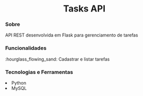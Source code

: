 <h1 align="center">Tasks API</h1>

<h3>Sobre</h3>
<p>API REST desenvolvida em Flask para gerenciamento de tarefas</p>

<h3>Funcionalidades</h3>
<p>:hourglass_flowing_sand: Cadastrar e listar tarefas</p>

<h3>Tecnologias e Ferramentas</h3>
<li>Python</li>
<li>MySQL</li>
